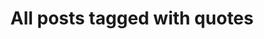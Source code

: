 ---
layout: tag
title: "All posts tagged with quotes"
permalink: /weblog/tags/quotes/
taxonomy: quotes
---